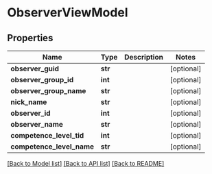 # ObserverViewModel

## Properties
Name | Type | Description | Notes
------------ | ------------- | ------------- | -------------
**observer_guid** | **str** |  | [optional] 
**observer_group_id** | **int** |  | [optional] 
**observer_group_name** | **str** |  | [optional] 
**nick_name** | **str** |  | [optional] 
**observer_id** | **int** |  | [optional] 
**observer_name** | **str** |  | [optional] 
**competence_level_tid** | **int** |  | [optional] 
**competence_level_name** | **str** |  | [optional] 

[[Back to Model list]](../README.md#documentation-for-models) [[Back to API list]](../README.md#documentation-for-api-endpoints) [[Back to README]](../README.md)

